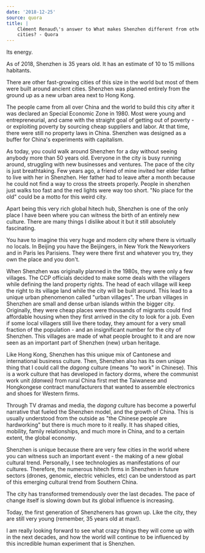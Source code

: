 ```yaml
---
date: '2018-12-25'
source: quora
title: |
    Clément Renaud\'s answer to What makes Shenzhen different from other
    cities? - Quora
---
```


Its energy.

As of 2018, Shenzhen is 35 years old. It has an estimate of 10 to 15
millions habitants.

There are other fast-growing cities of this size in the world but most
of them were built around ancient cities. Shenzhen was planned entirely
from the ground up as a new urban area next to Hong Kong.

The people came from all over China and the world to build this city
after it was declared an Special Economic Zone in 1980. Most were young
and entrepreneurial, and came with the straight goal of getting out of
poverty - or exploiting poverty by sourcing cheap suppliers and labor.
At that time, there were still no property laws in China. Shenzhen was
designed as a buffer for China\'s experiments with capitalism.

As today, you could walk around Shenzhen for a day without seeing
anybody more than 50 years old. Everyone in the city is busy running
around, struggling with new businesses and ventures. The pace of the
city is just breathtaking. Few years ago, a friend of mine invited her
elder father to live with her in Shenzhen. Her father had to leave after
a month because he could not find a way to cross the streets properly.
People in shenzhen just walks too fast and the red lights were way too
short. "No place for the old" could be a motto for this weird city.

Apart being this very rich global hitech hub, Shenzhen is one of the
only place I have been where you can witness the birth of an entirely
new culture. There are many things I dislike about it but it still
absolutely fascinating.

You have to imagine this very huge and modern city where there is
virtually no locals. In Beijing you have the Beijingers, in New York the
Newyorkers and in Paris les Parisiens. They were there first and
whatever you try, they own the place and you don\'t.

When Shenzhen was originally planned in the 1980s, they were only a few
villages. The CCP officials decided to make some deals with the
villagers while defining the land property rights. The head of each
village will keep the right to its village land while the city will be
built around. This lead to a unique urban phenomenon called "urban
villages". The urban villages in Shenzhen are small and dense urban
islands within the bigger city. Originally, they were cheap places were
thousands of migrants could find affordable housing when they first
arrived in the city to look for a job. Even if some local villagers
still live there today, they amount for a very small fraction of the
population - and an insignificant number for the city of Shenzhen. This
villages are made of what people brought to it and are now seen as an
important part of Shenzhen (new) urban heritage.

Like Hong Kong, Shenzhen has this unique mix of Cantonese and
international business culture. Then, Shenzhen also has its own unique
thing that I could call the *dagong* culture (means "to work" in
Chinese). This is a work culture that has developed in factory dorms,
where the communist work unit *(danwei)* from rural China first met the
Taiwanese and Hongkongese contract manufacturers that wanted to assemble
electronics and shoes for Western firms.

Through TV dramas and media, the *dagong* culture has become a powerful
narrative that fueled the Shenzhen model, and the growth of China. This
is usually understood from the outside as "the Chinese people are
hardworking" but there is much more to it really. It has shaped cities,
mobility, family relationships, and much more in China, and to a certain
extent, the global economy.

Shenzhen is unique because there are very few cities in the world where
you can witness such an important event - the making of a new global
cultural trend. Personally, I see technologies as manifestations of our
cultures. Therefore, the numerous hitech firms in Shenzhen in future
sectors (drones, genomic, electric vehicles, etc) can be understood as
part of this emerging cultural trend from Southern China.

The city has transformed tremendously over the last decades. The pace of
change itself is slowing down but its global influence is increasing.

Today, the first generation of Shenzheners has grown up. Like the city,
they are still very young (remember, 35 years old at max!).

I am really looking forward to see what crazy things they will come up
with in the next decades, and how the world will continue to be
influenced by this incredible human experiment that is Shenzhen.
